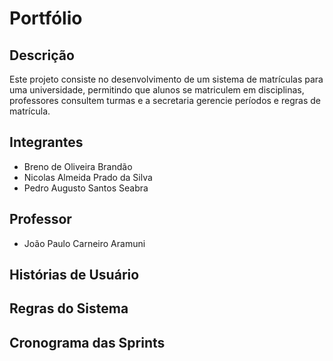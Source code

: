 # Portfólio

## Descrição
Este projeto consiste no desenvolvimento de um sistema de matrículas para uma universidade, permitindo que alunos se matriculem em disciplinas, professores consultem turmas e a secretaria gerencie períodos e regras de matrícula.

## Integrantes
- Breno de Oliveira Brandão 
- Nicolas Almeida Prado da Silva	
- Pedro Augusto Santos Seabra	

## Professor
- João Paulo Carneiro Aramuni

## Histórias de Usuário



## Regras do Sistema

## Cronograma das Sprints
